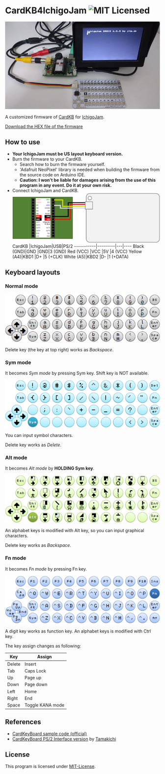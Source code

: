 # CardKB4IchigoJam ![MIT Licensed](https://img.shields.io/badge/license-MIT-blue.svg)

![Picture](doc/picture.jpg)

A customized firmware of [CardKB](https://docs.m5stack.com/#/en/unit/cardkb) for [IchigoJam](https://ichigojam.net/index-en.html).

[Download the HEX file of the firmware](https://github.com/obono/CardKB4IchigoJam/releases/latest)

## How to use

* **Your IchigoJam must be US layout keyboard version.**
* Burn the firmware to your CardKB.
  * Search how to burn the firmware yourself.
  * 'Adafruit NeoPixel' library is needed when building the firmware from the source code on Arduino IDE.
  * **Caution: I won't be liable for damages arising from the use of this program in any event. Do it at your own risk.**
* Connect IchigoJam and CardKB.<br>![Connection](doc/connection.png)
  CardKB     |IchigoJam|USB|PS/2
  -----------|---------|---|----
  Black (GND)|GND      |GND|3 (GND)
  Red (VCC)  |VCC      |5V |4 (VCC)
  Yellow (A4)|KBD1     |D+ |5 (+CLK)
  White  (A5)|KBD2     |D- |1 (+DATA)

## Keyboard layouts

### Normal mode

![Normal mode](doc/layout1_normal.png)

Delete key (the key at top right) works as *Backspace*.

### Sym mode

It becomes *Sym mode* by pressing Sym key. Shift key is NOT available.

![Sym mode](doc/layout2_sym.png)

You can input symbol characters.

Delete key works as *Delete*.

### Alt mode

It becomes *Alt mode* by **HOLDING Sym key**.

![Alt mode](doc/layout3_alt.png)

An alphabet keys is modified with Alt key, so you can input graphical characters.

Delete key works as *Backspace*.

### Fn mode

It becomes *Fn mode* by pressing Fn key.

![Fn mode](doc/layout4_fn.png)

A digit key works as function key. An alphabet keys is modified with Ctrl key.

The key assign changes as following:

Key   |Assign
------|------
Delete|Insert
Tab   |Caps Lock
Up    |Page up
Down  |Page down
Left  |Home
Right |End
Space |Toggle KANA mode

## References

* [CardKeyBoard sample code (official)](https://github.com/m5stack/M5-ProductExampleCodes/blob/master/Unit/CARDKB/firmware_328p/CardKeyBoard/CardKeyBoard.ino)
* [CardKeyBoard PS/2 Interface version](https://github.com/Tamakichi/CardKeyBoard_PS2) by [Tamakichi](http://nuneno.cocolog-nifty.com/)

## License

This program is licensed under [MIT-License](LICENSE).
